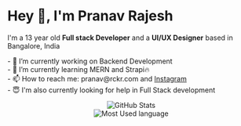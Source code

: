 <h1>Hey 👋, I'm Pranav Rajesh</h1>

<p>
    I'm a 13 year old <strong>Full stack Developer</strong> and a <strong>UI/UX Designer</strong>  based in Bangalore, India <br>
</p>

<p>    
- 🔭 I’m currently working on Backend Development <br>
- 🌱 I’m currently learning MERN and Strapi🔥 <br>
- 📫 How to reach me: pranav@rckr.com and <a href="https://www.instagram.com/pranavrajesh08/" >Instagram</a> <br>
- 😇 I'm also currently looking for help in Full Stack development <br>
</p>




<p align='center'><img src="https://github-readme-stats.vercel.app/api?username=PranavRajesh23032008&amp;show_icons=true&amp;theme=midnight-purple" alt="GitHub Stats"> 
<br><img src="https://github-readme-stats.vercel.app/api/top-langs/?username=PranavRajesh23032008&amp;show_icons=true&amp;theme=midnight-purple" alt="Most Used language">



</p>
<p align='center'>
    <img src="https://img.shields.io/badge/HTML5-E34F26?style=for-the-badge&amp;logo=html5&amp;logoColor=white" alt=""> <img src="https://img.shields.io/badge/CSS3-1572B6?style=for-the-badge&amp;logo=css3&amp;logoColor=white" alt=""> <img src="https://img.shields.io/badge/JavaScript-323330?style=for-the-badge&amp;logo=javascript&amp;logoColor=F7DF1E" alt="">  <img src="https://img.shields.io/badge/React-20232A?style=for-the-badge&amp;logo=react&amp;logoColor=61DAFB" alt=""> <img src="https://img.shields.io/badge/next.js-000000?style=for-the-badge&amp;logo=nextdotjs&amp;logoColor=white" alt=""> <img src="https://img.shields.io/badge/Tailwind_CSS-38B2AC?style=for-the-badge&amp;logo=tailwind-css&amp;logoColor=white" alt="">  <img src="https://img.shields.io/badge/firebase-ffca28?style=for-the-badge&amp;logo=firebase&amp;logoColor=black" alt=""> <img src="https://img.shields.io/badge/Styled%20Components-ff69b4?style=for-the-badge&amp;logo=styled-components&amp;logoColor=black" alt=""> <img src="https://img.shields.io/badge/React%20Native-20232A?style=for-the-badge&amp;logo=react&amp;logoColor=blue" alt=""> <img src="https://img.shields.io/badge/NodeJS-6FA560?style=for-the-badge&amp;logo=javascript&amp;logoColor=white" alt="">
</p>
